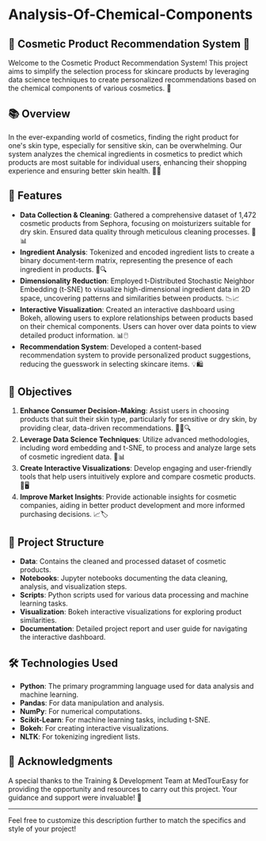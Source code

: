# Analysis-Of-Chemical-Components

## 🧴 Cosmetic Product Recommendation System 🧴

Welcome to the Cosmetic Product Recommendation System! This project aims to simplify the selection process for skincare products by leveraging data science techniques to create personalized recommendations based on the chemical components of various cosmetics. 🌟

## 📚 Overview

In the ever-expanding world of cosmetics, finding the right product for one's skin type, especially for sensitive skin, can be overwhelming. Our system analyzes the chemical ingredients in cosmetics to predict which products are most suitable for individual users, enhancing their shopping experience and ensuring better skin health. 💄✨

## 🚀 Features

- **Data Collection & Cleaning**: Gathered a comprehensive dataset of 1,472 cosmetic products from Sephora, focusing on moisturizers suitable for dry skin. Ensured data quality through meticulous cleaning processes. 🧼📊
- **Ingredient Analysis**: Tokenized and encoded ingredient lists to create a binary document-term matrix, representing the presence of each ingredient in products. 🧬🔍
- **Dimensionality Reduction**: Employed t-Distributed Stochastic Neighbor Embedding (t-SNE) to visualize high-dimensional ingredient data in 2D space, uncovering patterns and similarities between products. 📉📈
- **Interactive Visualization**: Created an interactive dashboard using Bokeh, allowing users to explore relationships between products based on their chemical components. Users can hover over data points to view detailed product information. 📊🖱️
- **Recommendation System**: Developed a content-based recommendation system to provide personalized product suggestions, reducing the guesswork in selecting skincare items. 💡🛍️

## 🎯 Objectives

1. **Enhance Consumer Decision-Making**: Assist users in choosing products that suit their skin type, particularly for sensitive or dry skin, by providing clear, data-driven recommendations. 🧑‍🔬🔍
2. **Leverage Data Science Techniques**: Utilize advanced methodologies, including word embedding and t-SNE, to process and analyze large sets of cosmetic ingredient data. 🧠📊
3. **Create Interactive Visualizations**: Develop engaging and user-friendly tools that help users intuitively explore and compare cosmetic products. 🎨🖥️
4. **Improve Market Insights**: Provide actionable insights for cosmetic companies, aiding in better product development and more informed purchasing decisions. 📈🏷️

## 📂 Project Structure

- **Data**: Contains the cleaned and processed dataset of cosmetic products.
- **Notebooks**: Jupyter notebooks documenting the data cleaning, analysis, and visualization steps.
- **Scripts**: Python scripts used for various data processing and machine learning tasks.
- **Visualization**: Bokeh interactive visualizations for exploring product similarities.
- **Documentation**: Detailed project report and user guide for navigating the interactive dashboard.

## 🛠️ Technologies Used

- **Python**: The primary programming language used for data analysis and machine learning.
- **Pandas**: For data manipulation and analysis.
- **NumPy**: For numerical computations.
- **Scikit-Learn**: For machine learning tasks, including t-SNE.
- **Bokeh**: For creating interactive visualizations.
- **NLTK**: For tokenizing ingredient lists.

## 📝 Acknowledgments

A special thanks to the Training & Development Team at MedTourEasy for providing the opportunity and resources to carry out this project. Your guidance and support were invaluable! 🙏

---

Feel free to customize this description further to match the specifics and style of your project!
